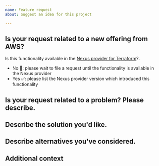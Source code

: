 ```yaml
---
name: Feature request
about: Suggest an idea for this project

---
```


## Is your request related to a new offering from AWS?
Is this functionality available in the [Nexus provider for Terraform](https://registry.terraform.io/providers/datadrivers/nexus/latest/docs)?.
  - No 🛑: please wait to file a request until the functionality is available in the Nexus provider
  - Yes ✅: please list the Nexus provider version which introduced this functionality

## Is your request related to a problem? Please describe.
<!-- A clear and concise description of what the problem is. Ex. I'm always frustrated when ... -->

## Describe the solution you'd like.
<!-- A clear and concise description of what you want to happen -->

## Describe alternatives you've considered.
<!-- A clear and concise description of any alternative solutions or functionality you've considered -->

## Additional context
<!-- Add any other context or screenshots about the feature request here -->